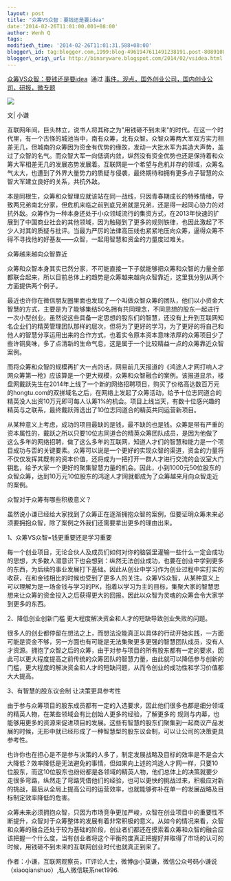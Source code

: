 ```yaml
--- 
layout: post 
title: "众筹VS众智：要钱还是要idea" 
date:'2014-02-26T11:01:00.001+08:00' 
author: Wenh Q
tags:
modified\_time: '2014-02-26T11:01:31.588+08:00' 
blogger\_id: tag:blogger.com,1999:blog-4961947611491238191.post-8089108457959066408
blogger\_orig\_url: http://binaryware.blogspot.com/2014/02/vsidea.html
---
```

[众筹VS众智：要钱还是要idea](http://www.kuailiyu.com/article/8448.html)  通过
[事件，观点，国外创业公司，国内创业公司，研报，微专题](http://www.kuailiyu.com/)





![](https://images-blogger-opensocial.googleusercontent.com/gadgets/proxy?url=http%3A%2F%2Fwww.kuailiyu.com%2Fuploadfile%2F2014%2F0225%2F20140225044927120.jpg&container=blogger&gadget=a&rewriteMime=image%2F*)



文| 小谦



互联网年间，巨头林立，说书人将其称之为"用钱砸不到未来"的时代。在这一个时代里，有一个古怪的城池当中，南有众筹，北有众智。众智众筹两大军双方实力相差无几，但城南的众筹因为资金有优势的缘故，发动一大批水军为其造大声势，盖过了众智的名气。而众智大军一向低调内敛，纵然没有资金优势也还是保持着和众筹大军相差无几的发展态势发展着。互联网是一个希望与危机并存的领域，众筹名气太大，也遭到了外界大量势力的质疑与侵袭，最终期待和拥有更多点子智慧的众智大军建立良好的关系，共抗外敌。







本是同根生，众筹和众智理应就该站在同一战线，只因青春期成长的特殊情绪，导致两兄弟南北分家，但危机来临之前到底兄弟就是兄弟，还是得一起同心协力的对抗外敌。众筹作为一种本身还处于小众领域流行的集资方式，在2013年快速的扩展到了中国商业社会的其他领域，因为触碰到了更多的规则铁律，也因此激起了不少人对其的质疑与批评。当最为严厉的法律高压线也紧紧地压向众筹，逼得众筹不得不寻找他的好基友——众智，一起用智慧和资金的力量度过难关。







众筹越来越向众智靠近



众筹和众智本身其实已然分家，不可能直接一下子就能够把众筹和众智的力量全部都联合起来，所以目前总体上的趋势是众筹越来越向众智靠近，这里我分别从两个方面提供两个例子。



最近也许你在微信朋友圈里面也发现了一个叫做众智众筹的团队，他们以小资金大智慧的方式，主要是为了能够集结50名拥有共同理念，不同思想的股东一起进行一次小型创业。虽然说这些具备一定思想的股东们的智慧，还没有上升到互联网知名企业们的精英管理团队那样的层次，但将为了更好的学习，为了更好的将自己和他人的智慧分享运用出来的合作方式，也着实令原本资本意味浓厚的众筹项目少了些许铜臭味，多了点清新的生命气息，这是属于一个比较精益一点的众筹靠近众智案例。



而将众筹和众智的规模再扩大一点的话，网易前几天报道的《鸿途人才网打响人才网众筹第一枪》应该算是一个更大规模，众筹和众智融合的案例。该报道显示，楼盘网戴跃先生在2014年上线了一个新的网络招聘项目，购买了价格高达数百万元的hongtu.com的双拼域名之后，在网络上发起了众筹活动，给予十位志同道合的精英没人出资10万元即可每人认筹1%的机会。项目上线当天，有数十位感兴趣的精英与之联系，最终戴跃筛选出了10位志同道合的精英共同运营新项目。



从某种意义上考虑，成功的项目最缺的是钱，最不缺的也是钱。众筹是带有严重的资本属性的，戴跃之所以只要10位志同道合的精英众筹团队成员，是因为他做了这么多年的网络招聘，做了这么多年的互联网，知道人才们的智慧和能力是一个项目成功与否的关键要素。众筹可以说是一个更好的实现众智的渠道，资金的力量将不仅仅发挥其既有的资本价值，还将成为一把打开一群人才进行交流的会议室大门钥匙，给予大家一个更好的聚集智慧力量的机会。因此，小到1000元50位股东的众智众筹，达到10万元10位股东的鸿途人才网就都成为了众筹越来月向众智走近的案例。



众智对于众筹有哪些积极意义？



虽然说小谦已经给大家找到了众筹正在逐渐拥抱众智的案例，但要证明众筹未来必须要拥抱众智，除了案例之外我们还需要拿出更多的理由出来。



1、众筹VS众智=钱更重要还是学习重要



每一个创业项目，无论合伙人及成员们如何对你的脑袋里灌输一些什么一定会成功的思想，大多数人潜意识下也会想到：纵然无法创业成功，也要在创业中学到更多的东西，为后续的事业发展打下基础。因此从创业中学习作为创业过程中实打实的收获，在和金钱相比的时候也受到了更多人的关注。众筹VS众智，从某种意义上可以理解为是一场金钱与学习的PK，抱着以学习为主的目标，集聚大家的智慧思想来让众筹的资金投入之后获得更大的回报。因此以众智为灵魂的众筹会令大家学到更多的东西。







2、降低创业创新门槛 更大程度解决资金和人才的短缺导致创业失败的问题。



很多人的创业都停留在想法之上，而想法没能真正以具体的行动开始实践，一方面可能是资金不够，另一方面也有可能是无法集聚更多更强的智慧团队成员，没有人才资源。拥抱了众智之后的众筹，由于对参与项目的所有股东都有一定的要求，因此可以更大程度提高之前传统的众筹团队的智慧力量，由此就可以降低参与创新的门槛，更大程度的解决资金和人才的短缺问题，从而令创业的成功性和学习价值都大大提高。







3、有智慧的股东议会制 让决策更具参考性



由于参与众筹项目的股东成员都有一定的入选要求，因此他们很多也都是细分领域的精英人物，在某些领域会有比创始人更多的经验，了解更多的
规则与内幕，也能够用更多的资源来促进项目的发展。这些有智慧的股东们聚集到一起商议产品发展的时候，无形中就已经形成了一种智慧型的股东议会制，可以让公司的决策更具参考性。







也许你也在担心是不是参与决策的人多了，制定发展战略及目标的效率是不是会大大降低？效率降低是无法避免的事情，但如果向上述的鸿途人才网一样，只要10位股东，而这10位股东也纷纷都是各领域的精英人物，他们总体上的决策就要少走很多弯路，纵然走了弯路凭借他们的经验，也可以更快的挑战过来，积极应对新的挑战，最后从全局上提高公司的运营效率，也就能够弥补在单一的发展战略及目标制定效率降低的危害。







众筹未来必须拥抱众智，只因为市场竞争更加严峻，众智在创业项目中的重要性不断提升，众智对于众筹整体的发展有着非常积极的意义。从如今的情况来看，众智和众筹的融合还处于较为基础的阶段，创业者们都还在摸索着众筹和众智的融合应该把握一个什么度，当有创业者将这个平衡的度真正把握好并取得了市场的认可的时候，用钱砸不到未来的互联网创业时代也就真正到来了。







作者：小谦，互联网观察员，IT评论人士，微博@小莫谦，微信公众号码小谦说（xiaoqianshuo）,私人微信联系net1996.
